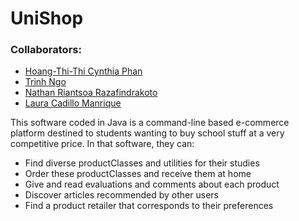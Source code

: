 # UniShop

### Collaborators:
* [Hoang-Thi-Thi Cynthia Phan](https://github.com/cphan98)
* [Trinh Ngo](https://github.com/m3m3h)
* [Nathan Riantsoa Razafindrakoto](https://github.com/NathanRazaf)
* [Laura Cadillo Manrique](https://github.com/lauracadillo)

This software coded in Java is a command-line based e-commerce platform destined to students wanting to buy school stuff at a very competitive price. 
In that software, they can:

* Find diverse productClasses and utilities for their studies
* Order these productClasses and receive them at home
* Give and read evaluations and comments about each product
* Discover articles recommended by other users
* Find a product retailer that corresponds to their preferences





